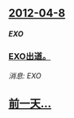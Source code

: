 ## [2012-04-8](/news/2012/04/8/index.md)

##### EXO
### [ EXO出道。](/news/2012/04/8/EXO出道.md)
_消息: EXO_

## [前一天...](/news/2012/04/7/index.md)

